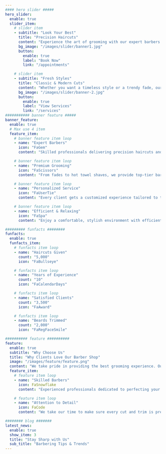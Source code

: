```yaml
---
#### hero slider #####
hero_slider:
  enable: true
  slider_item:
    # slider item
    - subtitle: "Look Your Best"
      title: "Precision Haircuts"
      content: "Experience the art of grooming with our expert barbers. From classic cuts to modern styles, we ensure you leave looking sharp and confident."
      bg_image: "/images/slider/banner1.jpg"
      button:
        enable: true
        label: "Book Now"
        link: "/appointments"

    # slider item
    - subtitle: "Fresh Styles"
      title: "Classic & Modern Cuts"
      content: "Whether you want a timeless style or a trendy fade, our barbers provide expert craftsmanship tailored to your personal style."
      bg_image: "/images/slider/banner-2.jpg"
      button:
        enable: true
        label: "View Services"
        link: "/services"
########### banner feature #####
banner_feature:
  enable: true
  # Max use 4 item
  feature_item:
    # banner feature item loop
    - name: "Expert Barbers"
      icon: "FaGem"
      content: "Skilled professionals delivering precision haircuts and styles."

    # banner feature item loop
    - name: "Premium Grooming"
      icon: "FaScissors"
      content: "From fades to hot towel shaves, we provide top-tier barbering."

    # banner feature item loop
    - name: "Personalized Service"
      icon: "FaUserTie"
      content: "Every client gets a customized experience tailored to their style."

    # banner feature item loop
    - name: "Efficient & Relaxing"
      icon: "FaSpa"
      content: "Enjoy a comfortable, stylish environment with efficient service."

######### funfacts ########
funfacts:
  enable: true
  funfacts_item:
    # funfacts item loop
    - name: "Haircuts Given"
      count: "5,000"
      icon: "FaBullseye"

    # funfacts item loop
    - name: "Years of Experience"
      count: "10"
      icon: "FaCalendarDays"

    # funfacts item loop
    - name: "Satisfied Clients"
      count: "3,500"
      icon: "FaAward"

    # funfacts item loop
    - name: "Beards Trimmed"
      count: "2,000"
      icon: "FaRegFaceSmile"

########## feature ##########
feature:
  enable: true
  subtitle: "Why Choose Us"
  title: "Why Clients Love Our Barber Shop"
  image: "/images/feature/feature.png"
  content: "We take pride in providing the best grooming experience. Our expert barbers ensure you leave looking fresh and confident."
  feature_item:
    # feature item loop
    - name: "Skilled Barbers"
      icon: FaSnowflake
      content: "Experienced professionals dedicated to perfecting your look."

    # feature item loop
    - name: "Attention to Detail"
      icon: FaCode
      content: "We take our time to make sure every cut and trim is precise."

######## blog #######
latest_news:
  enable: true
  show_item: 3
  title: "Stay Sharp with Us"
  sub_title: "Barbering Tips & Trends"
---
```


